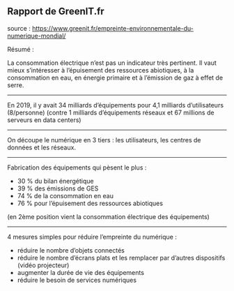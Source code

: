 ## Rapport de GreenIT.fr

source : https://www.greenit.fr/empreinte-environnementale-du-numerique-mondial/

Résumé : 



La consommation électrique n’est pas un indicateur très pertinent. Il vaut mieux s’intéresser à l’épuisement des ressources abiotiques, à la consommation en eau, en énergie primaire et à l’émission de gaz à effet de serre.

---

En 2019, il y avait 34 milliards d’équipements pour 4,1 milliards d’utilisateurs (8/personne) (contre 1 milliards d’équipements réseaux et 67 millions de serveurs en data centers)

---

On découpe le numérique en 3 tiers : les utilisateurs, les centres de données et les réseaux.

---

Fabrication des équipements qui pèsent le plus : 

- 30 % du bilan énergétique
- 39 % des émissions de GES
- 74 % de la consommation en eau
- 76 % pour l’épuisement des ressources abiotiques

(en 2ème position vient la consommation électrique des équipements)

---

4 mesures simples pour réduire l’empreinte du numérique :


- réduire le nombre d’objets connectés
- réduire le nombre d’écrans plats et les remplacer par d’autres dispositifs (vidéo projecteur)
- augmenter la durée de vie des équipements
- réduire le besoin de services numériques
